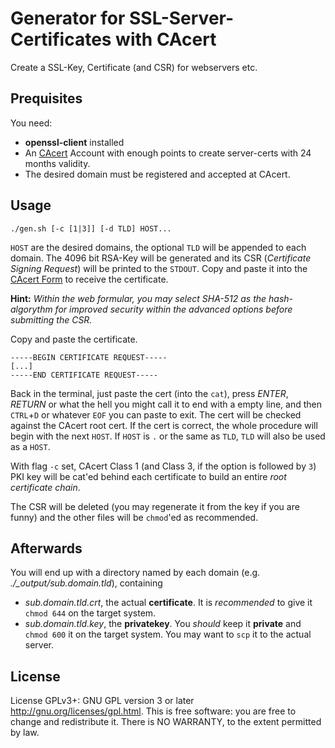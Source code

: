 # Generator for SSL-Server-Certificates with CAcert
Create a SSL-Key, Certificate (and CSR) for webservers etc.

## Prequisites
You need:
* **openssl-client** installed
* An [CAcert](https://www.cacert.org/) Account with enough points to create server-certs with 24 months validity.
* The desired domain must be registered and accepted at CAcert.

## Usage
    ./gen.sh [-c [1|3]] [-d TLD] HOST...
`HOST` are the desired domains, the optional `TLD` will be appended to each domain. The 4096 bit RSA-Key will be generated and its CSR (*Certificate Signing Request*) will be printed to the `STDOUT`. Copy and paste it into the [CAcert Form](https://secure.cacert.org/account.php?id=10) to receive the certificate.

**Hint:** *Within the web formular, you may select SHA-512 as the hash-algorythm for improved security within the advanced options before submitting the CSR.*

Copy and paste the certificate.

    -----BEGIN CERTIFICATE REQUEST-----
    [...]
    -----END CERTIFICATE REQUEST-----
Back in the terminal, just paste the cert (into the `cat`), press *ENTER*, *RETURN* or what the hell you might call it to end with a empty line, and then `CTRL`+`D` or whatever `EOF` you can paste to exit. The cert will be checked against the CAcert root cert. If the cert is correct, the whole procedure will begin with the next `HOST`.
If `HOST` is `.` or the same as `TLD`, `TLD` will also be used as a `HOST`.

With flag `-c` set, CAcert Class 1 (and Class 3, if the option is followed by `3`) PKI key will be cat'ed behind each certificate to build an entire *root certificate chain*.

The CSR will be deleted (you may regenerate it from the key if you are funny) and the other files will be `chmod`'ed as recommended.

## Afterwards
You will end up with a directory named by each domain (e.g. *./_output/sub.domain.tld*), containing
* *sub.domain.tld.crt*, the actual **certificate**. It is *recommended* to give it `chmod 644` on the target system.
* *sub.domain.tld.key*, the **privatekey**. You *should* keep it **private** and `chmod 600` it on the target system.
You may want to `scp` it to the actual server.

## License
License GPLv3+: GNU GPL version 3 or later <http://gnu.org/licenses/gpl.html>. This is free software: you are free to change and redistribute it. There is NO WARRANTY, to the extent permitted by law.
